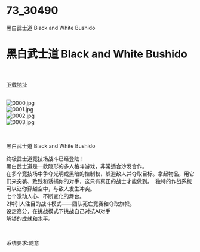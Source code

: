 # 73_30490
黑白武士道 Black and White Bushido
# 黑白武士道 Black and White Bushido
 <br/></br>
[下载地址](https://www.switch520.cc/article/30490 "下载地址")
<br/></br>

<p><img title="0000.jpg" src="https://www.switch520.cc/muke_img/2022_04_30_bf2b33694bb54.jpg" alt="0000.jpg"><br>
<img title="0001.jpg" src="https://www.switch520.cc/muke_img/2022_04_30_08a487f6af1d6.jpg" alt="0001.jpg"><br>
<img title="0002.jpg" src="https://www.switch520.cc/muke_img/2022_04_30_5a95548969139.jpg" alt="0002.jpg"><br>
<img title="0003.jpg" src="https://www.switch520.cc/muke_img/2022_04_30_430507f082e9c.jpg" alt="0003.jpg"></p>
<p>&nbsp;</p>
<p>黑白武士道 Black and White Bushido</p>
<p>终极武士道竞技场战斗已经登陆！<br>
黑白武士道是一款隐形的多人格斗游戏，非常适合沙发合作。<br>
在多个竞技场中争夺光明或黑暗的控制权，躲避敌人并夺取目标。拿起物品，用它们来突袭、致残和诱捕你的对手，这只有真正的战士才能做到。  独特的作战系统可以让你穿越空中，与敌人发生冲突。<br>
七个激动人心、不断变化的舞台。<br>
2种引人注目的战斗模式——团队死亡竞赛和夺取旗帜。<br>
设定高分，在挑战模式下挑战自己对抗AI对手<br>
解锁的成就和水平。</p>
<p>&nbsp;</p>
<p>系统要求:随意</p>



